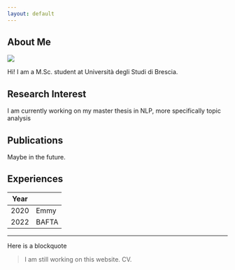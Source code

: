 ```yaml
---
layout: default
---
```


## About Me

<img class="profile-picture" src="sherlock.jpg">

Hi! I am a M.Sc. student at Università degli Studi di Brescia. 

## Research Interest
I am currently working on my master thesis in NLP, more specifically topic analysis

## Publications
Maybe in the future.

## Experiences
Year |  |
-----|-------|
2020 | Emmy  |
2022 | BAFTA |

---

Here is a blockquote

> I am still working on this website.
> CV.

